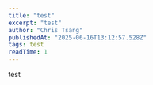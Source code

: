```yaml
---
title: "test"
excerpt: "test"
author: "Chris Tsang"
publishedAt: "2025-06-16T13:12:57.528Z"
tags: test
readTime: 1
---
```


test